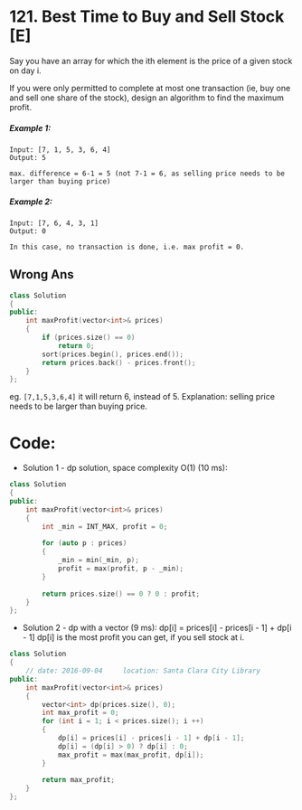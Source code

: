 # 121. Best Time to Buy and Sell Stock [E]
Say you have an array for which the ith element is the price of a given stock on day i.

If you were only permitted to complete at most one transaction (ie, buy one and sell one share of the stock), design an algorithm to find the maximum profit.

##### Example 1:
```
Input: [7, 1, 5, 3, 6, 4]
Output: 5

max. difference = 6-1 = 5 (not 7-1 = 6, as selling price needs to be larger than buying price)
```
##### Example 2:
```
Input: [7, 6, 4, 3, 1]
Output: 0

In this case, no transaction is done, i.e. max profit = 0.
```

## Wrong Ans
```c++
class Solution 
{
public:
    int maxProfit(vector<int>& prices) 
    {
        if (prices.size() == 0) 
            return 0;
        sort(prices.begin(), prices.end());
        return prices.back() - prices.front();
    }
};
```
eg. `[7,1,5,3,6,4]`  it will return 6, instead of 5.
Explanation: selling price needs to be larger than buying price.

# Code:
- Solution 1 - dp solution, space complexity O(1) (10 ms):
```c++
class Solution 
{
public:
    int maxProfit(vector<int>& prices) 
    {
        int _min = INT_MAX, profit = 0;
        
        for (auto p : prices)
        {
            _min = min(_min, p);
            profit = max(profit, p - _min);
        }
        
        return prices.size() == 0 ? 0 : profit;
    }
};
```

- Solution 2 - dp with a vector (9 ms):
    dp[i] = prices[i] - prices[i - 1] + dp[i - 1]
    dp[i] is the most profit you can get, if you sell stock at i.
```c++
class Solution 
{
    // date: 2016-09-04     location: Santa Clara City Library
public:
    int maxProfit(vector<int>& prices) 
    {
        vector<int> dp(prices.size(), 0);
        int max_profit = 0;
        for (int i = 1; i < prices.size(); i ++)
        {
            dp[i] = prices[i] - prices[i - 1] + dp[i - 1];
            dp[i] = (dp[i] > 0) ? dp[i] : 0;
            max_profit = max(max_profit, dp[i]);
        }
        
        return max_profit;
    }
};
```
